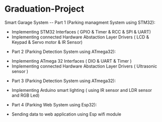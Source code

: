 # Graduation-Project
Smart Garage System
-- Part 1 (Parking managment System using STM32):
- Implementing STM32 Interfaces ( GPIO & Timer & RCC & SPI & UART)
- Implementing connected Hardware Abstaction Layer Drivers ( LCD & Keypad & Servo motor & IR Sensor)
* Part 2 (Parking Detection System using ATmega32):
- Implementing ATmega 32 Interfaces ( DIO & UART & Timer )
-  Implementing connected Hardware Abstaction Layer Drivers ( Ultrasonic sensor )
* Part 3 (Parking Detection System using ATmega32):
- Implementing Arduino smart lighting ( using IR sensor and LDR sensor and RGB Led)
* Part 4 (Parking Web System using Esp32):
- Sending data to web application using Esp wifi module
